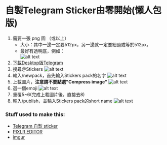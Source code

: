 # 自製Telegram Sticker由零開始(懶人包版)

1. 需要一張 png 圖 （或以上） 
    * 大小：其中一邊一定要512px，另一邊就一定要細過或等於512px。
    * 最好有透明底，例如：  
      ![alt text](https://i.imgur.com/G488GNy.png "sample.png")
2. [下載Desktop版Telegram](https://desktop.telegram.org/)
3. 搜尋＠Stickers
![alt text](https://i.imgur.com/TZNyc2p.png "搜尋＠Stickers")
4. 輸入/newpack，首先輸入Stickers pack的名字
![alt text](https://i.imgur.com/wVoBNFv.png "newpack")
5. 上載圖片，__注意請不要點選"Compress image"__
![alt text](https://i.imgur.com/7WCZjRG.png "上載圖片")
6. 選一個emoji
![alt text](https://i.imgur.com/G0t7aBX.png "選一個emoji")
7. 重覆5~6(完成上載圖片後，直接去8)
8. 輸入/publish，並輸入Stickers pack的short name
![alt text](https://i.imgur.com/CDUxKgH.png "publish")


### Stuff used to make this:

 * [Telegram 自製 sticker](https://blog.waterworld.com.hk/post/telegram-custom-sticker)
 * [PIXLR EDITOR](https://pixlr.com/editor/)
 * [imgur](https://imgur.com/)

